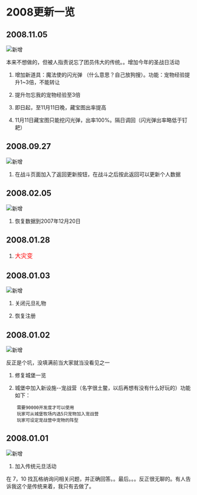 # 2008更新一览

## 2008.11.05

![新增](https://img.shields.io/badge/ueqt-%E6%96%B0%E5%A2%9E-blue.svg)

本来不想做的，但被人指责说忘了团员伟大的传统。。增加今年的圣战日活动

1. 增加新道具：魔法使的闪光弹 （什么意思？自己放狗搜）。功能：宠物经验提升1~3倍，不能转让

2. 提升勿忘我的宠物经验至3倍

3. 即日起，至11月11日晚，藏宝图出率提高

4. 11月11日藏宝图只能挖闪光弹，出率100%。隔日调回（闪光弹出率略低于钉耙）

## 2008.09.27

![新增](https://img.shields.io/badge/ueqt-%E6%96%B0%E5%A2%9E-blue.svg)

1. 在战斗页面加入了返回更新按钮，在战斗之后按此返回可以更新个人数据

## 2008.02.05

![新增](https://img.shields.io/badge/ueqt-%E6%96%B0%E5%A2%9E-blue.svg)

1. 恢复数据到2007年12月20日

## 2008.01.28

1. <span style="font-size:16px;color:red">大灾变</span>

## 2008.01.03

![新增](https://img.shields.io/badge/ueqt-%E6%96%B0%E5%A2%9E-blue.svg)

1. 关闭元旦礼物

2. 恢复注册

## 2008.01.02

![新增](https://img.shields.io/badge/hardin-%E6%96%B0%E5%A2%9E-blue.svg)

反正是个坑，没填满前当大家就当没看见之一

1. 修复城堡一览

2. 城堡中加入新设施--宠战营（名字很土鳖，以后再想有没有什么好玩的）功能如下：

```
    需要90000开发度才可以使用
    玩家可从城堡牧场内选5只宠物加入宠战营
    玩家可设定宠战营中宠物的阵型
```

## 2008.01.01

![新增](https://img.shields.io/badge/hardin-%E6%96%B0%E5%A2%9E-blue.svg)

1. 加入传统元旦活动

在 7，10 找瓦格纳询问相关问题，并正确回答。。最后。。。反正很无聊的。有人告诉我这个是传统来着，我只有去做了。
